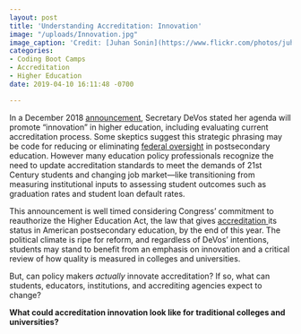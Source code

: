 ```yaml
---
layout: post
title: 'Understanding Accreditation: Innovation'
image: "/uploads/Innovation.jpg"
image_caption: 'Credit: [Juhan Sonin](https://www.flickr.com/photos/juhansonin/)'
categories:
- Coding Boot Camps
- Accreditation
- Higher Education
date: 2019-04-10 16:11:48 -0700

---
```

In a December 2018 [announcement](https://www.insidehighered.com/news/2018/12/03/devos-promises-innovation-accreditation-reform-will-alternative-providers-bite), Secretary DeVos stated her agenda will promote “innovation” in higher education, including evaluating current accreditation process. Some skeptics suggest this strategic phrasing may be code for reducing or eliminating [federal oversight](https://www.chronicle.com/article/DeVos-Outlines-a-Vision-for/245369) in postsecondary education. However many education policy professionals recognize the need to update accreditation standards to meet the demands of 21st Century students and changing job market—like transitioning from measuring institutional inputs to assessing student outcomes such as graduation rates and student loan default rates.

This announcement is well timed considering Congress’ commitment to reauthorize the Higher Education Act, the law that gives [accreditation ](https://michellelessly.com/2019/04/05/understanding-accreditation-the-basics)its status in American postsecondary education, by the end of this year. The political climate is ripe for reform, and regardless of DeVos’ intentions, students may stand to benefit from an emphasis on innovation and a critical review of how quality is measured in colleges and universities.

But, can policy makers _actually_ innovate accreditation? If so, what can students, educators, institutions, and accrediting agencies expect to change?

**What could accreditation innovation look like for traditional colleges and universities?**